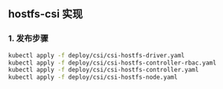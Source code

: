 ## hostfs-csi 实现

### 1. 发布步骤
```bash
kubectl apply -f deploy/csi/csi-hostfs-driver.yaml
kubectl apply -f deploy/csi/csi-hostfs-controller-rbac.yaml
kubectl apply -f deploy/csi/csi-hostfs-controller.yaml
kubectl apply -f deploy/csi/csi-hostfs-node.yaml
```